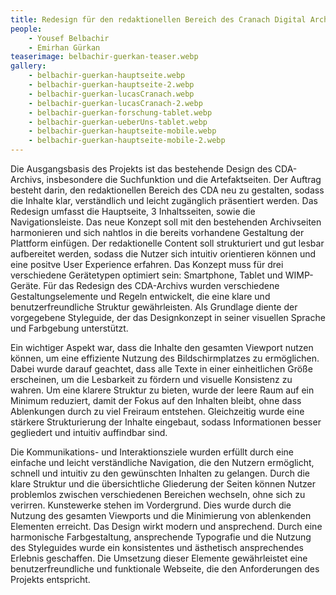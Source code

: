 ```yaml
---
title: Redesign für den redaktionellen Bereich des Cranach Digital Archive
people:
    - Yousef Belbachir
    - Emirhan Gürkan
teaserimage: belbachir-guerkan-teaser.webp
gallery:
    - belbachir-guerkan-hauptseite.webp
    - belbachir-guerkan-hauptseite-2.webp
    - belbachir-guerkan-lucasCranach.webp
    - belbachir-guerkan-lucasCranach-2.webp
    - belbachir-guerkan-forschung-tablet.webp
    - belbachir-guerkan-ueberUns-tablet.webp
    - belbachir-guerkan-hauptseite-mobile.webp
    - belbachir-guerkan-hauptseite-mobile-2.webp
---
```

Die Ausgangsbasis des Projekts ist das bestehende Design des CDA-Archivs, insbesondere die Suchfunktion und die Artefaktseiten. Der Auftrag besteht darin, den redaktionellen Bereich des CDA neu zu gestalten, sodass die Inhalte klar, verständlich und leicht zugänglich präsentiert werden. Das Redesign umfasst die Hauptseite, 3 Inhaltsseiten, sowie die Navigationsleiste. Das neue Konzept soll mit den bestehenden Archivseiten harmonieren und sich nahtlos in die bereits vorhandene Gestaltung der Plattform einfügen. Der redaktionelle Content soll strukturiert und gut lesbar aufbereitet werden, sodass die Nutzer sich intuitiv orientieren können und eine positve User Experience erfahren. Das Konzept muss für drei verschiedene Gerätetypen optimiert sein: Smartphone, Tablet und WIMP-Geräte. Für das Redesign des CDA-Archivs wurden verschiedene Gestaltungselemente und Regeln entwickelt, die eine klare und benutzerfreundliche Struktur gewährleisten. Als Grundlage diente der vorgegebene Styleguide, der das Designkonzept in seiner visuellen Sprache und Farbgebung unterstützt.

Ein wichtiger Aspekt war, dass die Inhalte den gesamten Viewport nutzen können, um eine effiziente Nutzung des Bildschirmplatzes zu ermöglichen. Dabei wurde darauf geachtet, dass alle Texte in einer einheitlichen Größe erscheinen, um die Lesbarkeit zu fördern und visuelle Konsistenz zu wahren. Um eine klarere Struktur zu bieten, wurde der leere Raum auf ein Minimum reduziert, damit der Fokus auf den Inhalten bleibt, ohne dass Ablenkungen durch zu viel Freiraum entstehen. Gleichzeitig wurde eine stärkere Strukturierung der Inhalte eingebaut, sodass Informationen besser gegliedert und intuitiv auffindbar sind. 

Die Kommunikations- und Interaktionsziele wurden erfüllt durch eine einfache und leicht verständliche Navigation, die den Nutzern ermöglicht, schnell und intuitiv zu den gewünschten Inhalten zu gelangen. Durch die klare Struktur und die übersichtliche Gliederung der Seiten können Nutzer problemlos zwischen verschiedenen Bereichen wechseln, ohne sich zu verirren. Kunstewerke stehen im Vordergrund. Dies wurde durch die Nutzung des gesamten Viewports und die Minimierung von ablenkenden Elementen erreicht. Das Design wirkt modern und ansprechend. Durch eine harmonische Farbgestaltung, ansprechende Typografie und die Nutzung des Styleguides wurde ein konsistentes und ästhetisch ansprechendes Erlebnis geschaffen. Die Umsetzung dieser Elemente gewährleistet eine benutzerfreundliche und funktionale Webseite, die den Anforderungen des Projekts entspricht.
